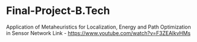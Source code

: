 # Final-Project-B.Tech
Application of Metaheuristics for Localization, Energy and Path Optimization in Sensor Network
Link - https://www.youtube.com/watch?v=F3ZEAlkvHMs
